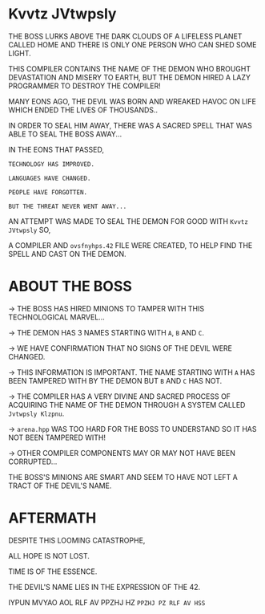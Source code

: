 # Kvvtz JVtwpsly

THE BOSS LURKS ABOVE THE DARK CLOUDS OF A LIFELESS PLANET CALLED HOME AND THERE IS ONLY ONE PERSON WHO CAN SHED SOME LIGHT.

THIS COMPILER CONTAINS THE NAME OF THE DEMON WHO BROUGHT DEVASTATION AND MISERY TO EARTH, BUT THE DEMON HIRED A LAZY PROGRAMMER TO DESTROY THE COMPILER!

MANY EONS AGO, THE DEVIL WAS BORN AND WREAKED HAVOC ON LIFE WHICH ENDED THE LIVES OF THOUSANDS..

IN ORDER TO SEAL HIM AWAY, THERE WAS A SACRED SPELL THAT WAS ABLE TO SEAL THE BOSS AWAY...

IN THE EONS THAT PASSED,

    TECHNOLOGY HAS IMPROVED.

    LANGUAGES HAVE CHANGED.

    PEOPLE HAVE FORGOTTEN.

    BUT THE THREAT NEVER WENT AWAY...


AN ATTEMPT WAS MADE TO SEAL THE DEMON FOR GOOD WITH `Kvvtz JVtwpsly` SO,

A COMPILER AND `ovsfnyhps.42` FILE WERE CREATED, TO HELP FIND THE SPELL AND CAST ON THE DEMON.

# ABOUT THE BOSS 

-> THE BOSS HAS HIRED MINIONS TO TAMPER WITH THIS TECHNOLOGICAL MARVEL...

-> THE DEMON HAS 3 NAMES STARTING WITH `A`, `B` AND `C`.

-> WE HAVE CONFIRMATION THAT NO SIGNS OF THE DEVIL WERE CHANGED.

-> THIS INFORMATION IS IMPORTANT. THE NAME STARTING WITH `A` HAS BEEN TAMPERED WITH BY THE DEMON BUT `B` AND `C` HAS NOT.

-> THE COMPILER HAS A VERY DIVINE AND SACRED PROCESS OF ACQUIRING THE NAME OF THE DEMON THROUGH A SYSTEM CALLED `Jvtwpsly Klzpnu`.

-> `arena.hpp` WAS TOO HARD FOR THE BOSS TO UNDERSTAND SO IT HAS NOT BEEN TAMPERED WITH!

-> OTHER COMPILER COMPONENTS MAY OR MAY NOT HAVE BEEN CORRUPTED...

THE BOSS'S MINIONS ARE SMART AND SEEM TO HAVE NOT LEFT A TRACT OF THE DEVIL'S NAME.

# AFTERMATH

DESPITE THIS LOOMING CATASTROPHE,

ALL HOPE IS NOT LOST.

TIME IS OF THE ESSENCE.

THE DEVIL'S NAME LIES IN THE EXPRESSION OF THE 42.

IYPUN MVYAO AOL RLF AV PPZHJ HZ `PPZHJ PZ RLF AV HSS`

